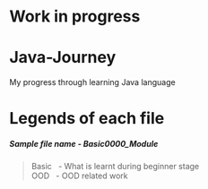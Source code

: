 # Work in progress

# Java-Journey
 My progress through learning Java language


# Legends of each file
##### Sample file name - Basic0000_Module
> Basic&nbsp;&nbsp;&nbsp;- What is learnt during beginner stage\
> OOD&nbsp;&nbsp;&nbsp;- OOD related work

